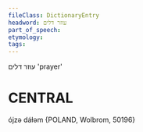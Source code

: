 ```yaml
---
fileClass: DictionaryEntry
headword: עוזר דלים
part_of_speech: 
etymology: 
tags: 
---
```

עוזר דלים
'prayer'

CENTRAL
========

ójzə  dáɫəm {POLAND, Wolbrom, 50196}
